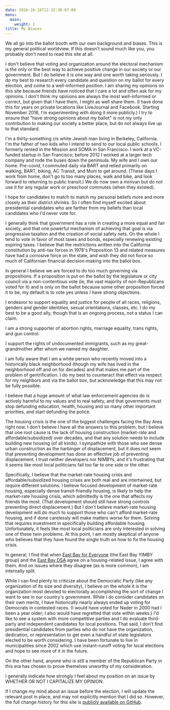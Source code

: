 ```yaml
---
date: 2016-10-16T12:32:38-07:00
menu:
  main:
    weight: 1
title: My Biases
---
```


We all go into the ballot booth with our own background and biases. This is my
general political worldview. If this doesn't sound much like you, you probably
don't need to read this site at all.

I don't believe that voting and organization around the electoral mechanism is
the only or the best way to achieve positive change in our society or our
government. But I do believe it is one way and one worth taking seriously.  I do
my best to research every candidate and question on my ballot for every
election, and come to a well-informed position. I am sharing my opinions on this
site because friends have noticed that I care a lot and often ask for my
opinions. I don't think my opinions are always the most well-informed or
correct, but given that I have them, I might as well share them. (I have done
this for years on private locations like LiveJournal and Facebook. Starting November
2016, I'm experimenting with doing it more publicly.) I try to ensure that "have
strong opinions about my ballot" is not my only contribution to making our
society a better place, but do not always live up to that standard.

<!--more-->

I'm a thirty-something cis white Jewish man living in Berkeley, California. I'm
the father of two kids who I intend to send to our local public schools. I
formerly rented in the Mission and SOMA in San Francisco. I work at a VC-funded
startup in San Francisco; before 2012 I worked at a larger tech company and rode
the buses down the peninsula. My wife and I own our home. Pre-covid, I commuted
daily via BART and relied primarily on walking, BART, biking, AC Transit, and
Muni to get around. (These days I work from home, don't go to too many places,
walk and bike, and look forward to returning to public transit.) We do now own a
minivan but do not use it for any regular work or preschool commutes (when they
existed).

I hope for candidates to match to match my personal beliefs more and more
closely as their district shrinks.  So I often find myself excited about
presidential candidates who are farther from my beliefs than local candidates
who I'd never vote for.

I generally think that government has a role in creating a more equal and fair
society, and that one powerful mechanism of achieving that goal is via
progressive taxation and the creation of social safety nets.  On the whole I
tend to vote in favor of most taxes and bonds, especially renewing existing
expiring taxes.  I believe that the restrictions written into the California
constitution by anti-tax forces in 1978's Proposition 13 and related measures
have had a corrosive force on the state, and wish they did not force so much of
Californian financial decision-making into the ballot box.

In general I believe we are forced to do too much governing via propositions. If
a proposition is put on the ballot by the legislature or city council via a
non-contentious vote (ie, the vast majority of non-Republicans voted for it) and
is only on the ballot because some other proposition forced it to be, my default
is to vote yes unless I have strong objections.

I endeavor to support equality and justice for people of all races, religions,
genders and gender identities, sexual orientations, classes, etc. I do my best
to be a good ally, though that is an ongoing process, not a status I can claim.

I am a strong supporter of abortion rights, marriage equality, trans rights, and
gun control.

I support the rights of undocumented immigrants, such as my great-grandmother
after whom we named my daughter.

I am fully aware that I am a white person who recently moved into a historically
black neighborhood (though my wife has lived in the neighborhood off and on for
decades) and that makes me part of the problem of gentrification. I do my best
to counteract that effect via respect for my neighbors and via the ballot box,
but acknowledge that this may not be fully possible.

I believe that a huge amount of what law enforcement agencies do is actively
harmful to my values and to real safety, and that goverments must stop defunding
education, health, housing and so many other important priorities, and start
defunding the police.

The housing crisis is the one of the biggest challenges facing the Bay Area
right now. I don't believe I have all the answers to this problem, but I believe
that one root cause is the lack of housing construction (market-rate and
affordable/subsidized) over decades, and that any solution needs to include
building new housing (of all kinds). I sympathize with those who see dense urban
construction as the harbinger of displacement, but it does not seem that
preventing development has done an effective job of preventing displacement. I
trust neither developers nor NIMBYs, and it's frustrating that it seems like
most local politicians fall too far to one side or the other.

Specifically, I believe that the market-rate housing crisis and
affordable/subsidized housing crises are both real and are intertwined, but
require different solutions.  I believe focused development of market-rate
housing, especially dense transit-friendly housing, is likely to help the
market-rate housing crisis, which admittedly is the one that affects my friends
the most. (That development should still have strong controls preventing direct
displacement.) But I don't believe market-rate housing development will do much
to support those who can't afford market-rate housing, and if done carelessly
will make matters worse for them. Solving that requires investment in
specifically building affordable housing.  Unfortunately, it feels like most
local politicians are only interested in solving one of these twin problems.  At
this point, I am mostly skeptical of anyone who believes that they have found
the single truth on how to fix the housing crisis.

In general, I find that when [East Bay for
Everyone](https://eastbayforeveryone.org/) (the East Bay YIMBY group) and the
[East Bay DSA](https://www.eastbaydsa.org/) agree on a housing-related issue, I
agree with them. And on issues where they disagree (as is more common), I am
internally split.

While I can find plenty to criticize about the Democratic Party (like any
organization of its size and diversity), I believe on the whole it is the
organization most devoted to electorally accomplishing the sort of change I want
to see in our country's government.  While I do consider candidates on their own
merits, I have historically nearly always ended up voting for Democrats in
contested races.  (I would have voted for Nader in 2000 had I been a year older;
I also would have regretted that vote within weeks.) I'd like to see a system
with more competitive parties and I do evaluate third-party and independent
candidates for local positions. That said, I don't find presidential candidates
from parties who do not have the organization, dedication, or representation to
get even a handful of state legislators elected to be worth considering.  I have
been fortunate to live in municipalities since 2002 which use instant-runoff
voting for local elections and hope to see more of it in the future.

On the other hand, anyone who is still a member of the Republican Party in this era
has chosen to prove themelves unworthy of my consideration.

I generally indicate how strongly I feel about my position on an issue by
WHETHER OR NOT I CAPITALIZE MY OPINION.

If I change my mind about an issue before the election, I will update the
relevant post in place, and may not explicitly mention that I did so. However,
the full change history for this site
is
[publicly available on GitHub](https://github.com/glasser/vote.davidglasser.net).
